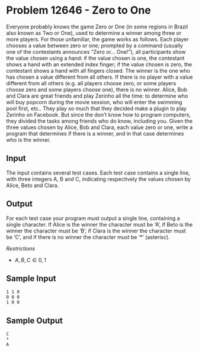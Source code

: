 # Problem 12646 - Zero to One

Everyone probably knows the game Zero or One (in some regions in Brazil also known as Two or One),
used to determine a winner among three or more players. For those unfamiliar, the game works as
follows. Each player chooses a value between zero or one; prompted by a command (usually one of the
contestants announces “Zero or... One!”), all participants show the value chosen using a hand: if the
value chosen is one, the contestant shows a hand with an extended index finger; if the value chosen is
zero, the contestant shows a hand with all fingers closed. The winner is the one who has chosen a value
different from all others. If there is no player with a value different from all others (e.g. all players
choose zero, or some players choose zero and some players choose one), there is no winner.
Alice, Bob and Clara are great friends and play Zerinho all the time: to determine who will buy
popcorn during the movie session, who will enter the swimming pool first, etc.. They play so much that
they decided make a plugin to play Zerinho on Facebook. But since the don’t know how to program
computers, they divided the tasks among friends who do know, including you.
Given the three values chosen by Alice, Bob and Clara, each value zero or one, write a program
that determines if there is a winner, and in that case determines who is the winner.

## Input

The input contains several test cases. Each test case contains a single line, with three integers A, B
and C, indicating respectively the values chosen by Alice, Beto and Clara.

## Output

For each test case your program must output a single line, containing a single character. If Alice is the
winner the character must be ‘A’, if Beto is the winner the character must be ‘B’, if Clara is the winner
the character must be ‘C’, and if there is no winner the character must be ‘*’ (asterisc).

*Restrictions*

* $A, B, C ∈ {0, 1}$

## Sample Input

```text
1 1 0
0 0 0
1 0 0
```

## Sample Output

```text
C
*
A
```
